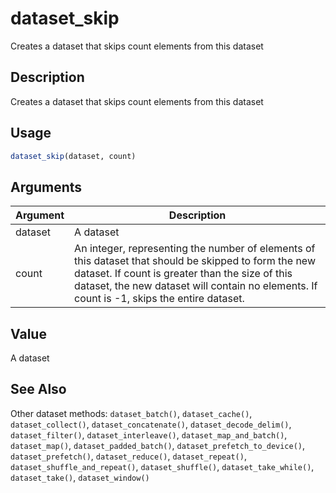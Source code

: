# dataset_skip


Creates a dataset that skips count elements from this dataset




## Description

Creates a dataset that skips count elements from this dataset





## Usage
```r
dataset_skip(dataset, count)
```




## Arguments


Argument      |Description
------------- |----------------
dataset | A dataset
count | An integer, representing the number of elements of this dataset that should be skipped to form the new dataset. If count is greater than the size of this dataset, the new dataset will contain no elements. If count is -1, skips the entire dataset.





## Value

A dataset






## See Also

Other dataset methods: 
`dataset_batch()`,
`dataset_cache()`,
`dataset_collect()`,
`dataset_concatenate()`,
`dataset_decode_delim()`,
`dataset_filter()`,
`dataset_interleave()`,
`dataset_map_and_batch()`,
`dataset_map()`,
`dataset_padded_batch()`,
`dataset_prefetch_to_device()`,
`dataset_prefetch()`,
`dataset_reduce()`,
`dataset_repeat()`,
`dataset_shuffle_and_repeat()`,
`dataset_shuffle()`,
`dataset_take_while()`,
`dataset_take()`,
`dataset_window()`



